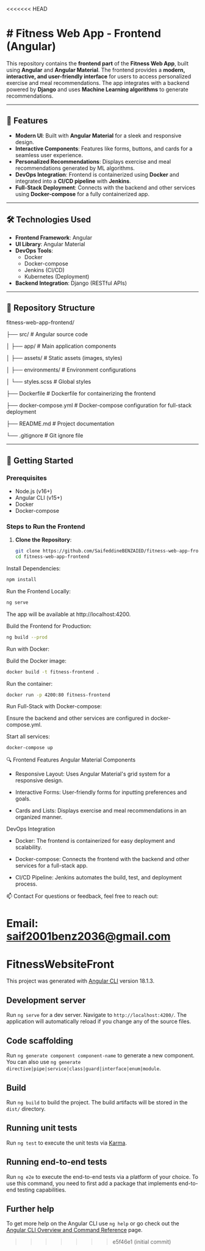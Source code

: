 <<<<<<< HEAD
# # Fitness Web App - Frontend (Angular)

This repository contains the **frontend part** of the **Fitness Web App**, built using **Angular** and **Angular Material**. The frontend provides a **modern, interactive, and user-friendly interface** for users to access personalized exercise and meal recommendations. The app integrates with a backend powered by **Django** and uses **Machine Learning algorithms** to generate recommendations.

---

## 🚀 Features

- **Modern UI**: Built with **Angular Material** for a sleek and responsive design.
- **Interactive Components**: Features like forms, buttons, and cards for a seamless user experience.
- **Personalized Recommendations**: Displays exercise and meal recommendations generated by ML algorithms.
- **DevOps Integration**: Frontend is containerized using **Docker** and integrated into a **CI/CD pipeline** with **Jenkins**.
- **Full-Stack Deployment**: Connects with the backend and other services using **Docker-compose** for a fully containerized app.

---

## 🛠️ Technologies Used

- **Frontend Framework**: Angular
- **UI Library**: Angular Material
- **DevOps Tools**:
  - Docker
  - Docker-compose
  - Jenkins (CI/CD)
  - Kubernetes (Deployment)
- **Backend Integration**: Django (RESTful APIs)

---

## 📂 Repository Structure

fitness-web-app-frontend/

├── src/ # Angular source code

│ ├── app/ # Main application components

│ ├── assets/ # Static assets (images, styles)

│ ├── environments/ # Environment configurations

│ └── styles.scss # Global styles

├── Dockerfile # Dockerfile for containerizing the frontend

├── docker-compose.yml # Docker-compose configuration for full-stack deployment

├── README.md # Project documentation

└── .gitignore # Git ignore file


---

## 🚀 Getting Started

### Prerequisites
- Node.js (v16+)
- Angular CLI (v15+)
- Docker
- Docker-compose

### Steps to Run the Frontend

1. **Clone the Repository**:
   ```bash
   git clone https://github.com/SaifeddineBENZAIED/fitness-web-app-frontend.git
   cd fitness-web-app-frontend
   
Install Dependencies:

```bash
npm install
```

Run the Frontend Locally:

```bash
ng serve
```

The app will be available at http://localhost:4200.

Build the Frontend for Production:

```bash
ng build --prod
```

Run with Docker:

Build the Docker image:

```bash
docker build -t fitness-frontend .
```

Run the container:

```bash
docker run -p 4200:80 fitness-frontend
```

Run Full-Stack with Docker-compose:

Ensure the backend and other services are configured in docker-compose.yml.

Start all services:

```bash
docker-compose up
```

🔍 Frontend Features
Angular Material Components

- Responsive Layout: Uses Angular Material's grid system for a responsive design.

- Interactive Forms: User-friendly forms for inputting preferences and goals.

- Cards and Lists: Displays exercise and meal recommendations in an organized manner.

DevOps Integration

- Docker: The frontend is containerized for easy deployment and scalability.

- Docker-compose: Connects the frontend with the backend and other services for a full-stack app.

- CI/CD Pipeline: Jenkins automates the build, test, and deployment process.

📫 Contact
For questions or feedback, feel free to reach out:

Email: saif2001benz2036@gmail.com
=======
# FitnessWebsiteFront

This project was generated with [Angular CLI](https://github.com/angular/angular-cli) version 18.1.3.

## Development server

Run `ng serve` for a dev server. Navigate to `http://localhost:4200/`. The application will automatically reload if you change any of the source files.

## Code scaffolding

Run `ng generate component component-name` to generate a new component. You can also use `ng generate directive|pipe|service|class|guard|interface|enum|module`.

## Build

Run `ng build` to build the project. The build artifacts will be stored in the `dist/` directory.

## Running unit tests

Run `ng test` to execute the unit tests via [Karma](https://karma-runner.github.io).

## Running end-to-end tests

Run `ng e2e` to execute the end-to-end tests via a platform of your choice. To use this command, you need to first add a package that implements end-to-end testing capabilities.

## Further help

To get more help on the Angular CLI use `ng help` or go check out the [Angular CLI Overview and Command Reference](https://angular.dev/tools/cli) page.
>>>>>>> e5f46e1 (initial commit)
